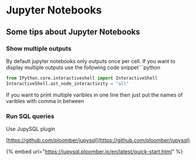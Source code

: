 # Jupyter Notebooks

## Some tips about Jupyter Notebooks

### Show multiple outputs

By default jupyter notebooks only outputs once per cell. If you want to display multiple outputs use the following code snippet\`\`\`python

```python
from IPython.core.interactiveshell import InteractiveShell
InteractiveShell.ast_node_interactivity = "all"
```

If you want to print multiple varibles in one line then just put the names of varibles with comma in between

### Run SQL queries

Use JupySQL plugin

[https://github.com/ploomber/jupysql](https://github.com/ploomber/jupysql)

{% embed url="https://jupysql.ploomber.io/en/latest/quick-start.html" %}
